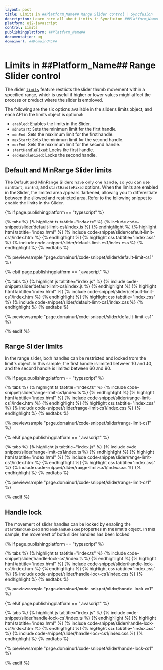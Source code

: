 ```yaml
---
layout: post
title: Limits in ##Platform_Name## Range Slider control | Syncfusion
description: Learn here all about Limits in Syncfusion ##Platform_Name## Range Slider control of Syncfusion Essential JS 2 and more.
platform: ej2-javascript
control: Limits 
publishingplatform: ##Platform_Name##
documentation: ug
domainurl: ##DomainURL##
---
```


# Limits in ##Platform_Name## Range Slider control

The slider [`limits`](../api/slider/#limits) feature restricts the slider thumb movement within a specified range, which is useful if higher or lower values might affect the process or product where the slider is employed.

The following are the six options available in the slider's limits object, and each API in the limits object is optional:

* ``enabled``: Enables the limits in the Slider.
* ``minStart``: Sets the minimum limit for the first handle.
* ``minEnd``: Sets the maximum limit for the first handle.
* ``maxStart``: Sets the minimum limit for the second handle.
* ``maxEnd``: Sets the maximum limit for the second handle.
* ``startHandleFixed``: Locks the first handle.
* ``endHandleFixed``: Locks the second handle.

## Default and MinRange Slider limits

The Default and MinRange Sliders have only one handle, so you can use `minStart`, `minEnd`, and `startHandleFixed` options. When the limits are enabled in the Slider, the limited area appears darkened, allowing you to differentiate between the allowed and restricted area. Refer to the following snippet to enable the limits in the Slider.

{% if page.publishingplatform == "typescript" %}

{% tabs %}
{% highlight ts tabtitle="index.ts" %}
{% include code-snippet/slider/default-limit-cs1/index.ts %}
{% endhighlight %}
{% highlight html tabtitle="index.html" %}
{% include code-snippet/slider/default-limit-cs1/index.html %}
{% endhighlight %}
{% highlight css tabtitle="index.css" %}
{% include code-snippet/slider/default-limit-cs1/index.css %}
{% endhighlight %}
{% endtabs %}

{% previewsample "page.domainurl/code-snippet/slider/default-limit-cs1" %}

{% elsif page.publishingplatform == "javascript" %}

{% tabs %}
{% highlight js tabtitle="index.js" %}
{% include code-snippet/slider/default-limit-cs1/index.js %}
{% endhighlight %}
{% highlight html tabtitle="index.html" %}
{% include code-snippet/slider/default-limit-cs1/index.html %}
{% endhighlight %}
{% highlight css tabtitle="index.css" %}
{% include code-snippet/slider/default-limit-cs1/index.css %}
{% endhighlight %}
{% endtabs %}

{% previewsample "page.domainurl/code-snippet/slider/default-limit-cs1" %}

{% endif %}

## Range Slider limits

In the range slider, both handles can be restricted and locked from the limit's object. In this sample, the first handle is limited between
10 and 40, and the second handle is limited between 60 and 90.

{% if page.publishingplatform == "typescript" %}

{% tabs %}
{% highlight ts tabtitle="index.ts" %}
{% include code-snippet/slider/range-limit-cs1/index.ts %}
{% endhighlight %}
{% highlight html tabtitle="index.html" %}
{% include code-snippet/slider/range-limit-cs1/index.html %}
{% endhighlight %}
{% highlight css tabtitle="index.css" %}
{% include code-snippet/slider/range-limit-cs1/index.css %}
{% endhighlight %}
{% endtabs %}

{% previewsample "page.domainurl/code-snippet/slider/range-limit-cs1" %}

{% elsif page.publishingplatform == "javascript" %}

{% tabs %}
{% highlight js tabtitle="index.js" %}
{% include code-snippet/slider/range-limit-cs1/index.ts %}
{% endhighlight %}
{% highlight html tabtitle="index.html" %}
{% include code-snippet/slider/range-limit-cs1/index.html %}
{% endhighlight %}
{% highlight css tabtitle="index.css" %}
{% include code-snippet/slider/range-limit-cs1/index.css %}
{% endhighlight %}
{% endtabs %}

{% previewsample "page.domainurl/code-snippet/slider/range-limit-cs1" %}

{% endif %}
## Handle lock

The movement of slider handles can be locked by enabling the ``startHandleFixed`` and ``endHandleFixed`` properties in the limit's object. In this sample, the movement of both slider handles has been locked.

{% if page.publishingplatform == "typescript" %}

{% tabs %}
{% highlight ts tabtitle="index.ts" %}
{% include code-snippet/slider/handle-lock-cs1/index.ts %}
{% endhighlight %}
{% highlight html tabtitle="index.html" %}
{% include code-snippet/slider/handle-lock-cs1/index.html %}
{% endhighlight %}
{% highlight css tabtitle="index.css" %}
{% include code-snippet/slider/handle-lock-cs1/index.css %}
{% endhighlight %}
{% endtabs %}

{% previewsample "page.domainurl/code-snippet/slider/handle-lock-cs1" %}

{% elsif page.publishingplatform == "javascript" %}

{% tabs %}
{% highlight js tabtitle="index.js" %}
{% include code-snippet/slider/handle-lock-cs1/index.ts %}
{% endhighlight %}
{% highlight html tabtitle="index.html" %}
{% include code-snippet/slider/handle-lock-cs1/index.html %}
{% endhighlight %}
{% highlight css tabtitle="index.css" %}
{% include code-snippet/slider/handle-lock-cs1/index.css %}
{% endhighlight %}
{% endtabs %}

{% previewsample "page.domainurl/code-snippet/slider/handle-lock-cs1" %}

{% endif %}